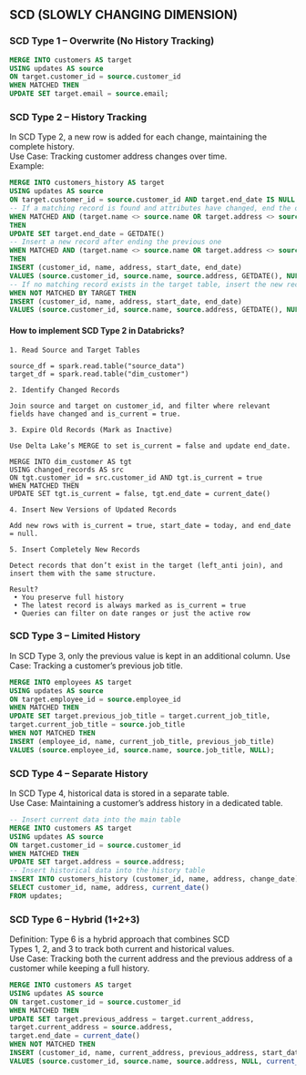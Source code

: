 
## SCD (SLOWLY CHANGING DIMENSION)  


### SCD Type 1 – Overwrite (No History Tracking)
```sql
MERGE INTO customers AS target
USING updates AS source
ON target.customer_id = source.customer_id
WHEN MATCHED THEN
UPDATE SET target.email = source.email;
 ```

### SCD Type 2 – History Tracking
In SCD Type 2, a new row is added for each change, maintaining the complete history.  
Use Case: Tracking customer address changes over time.  
Example:
```sql
MERGE INTO customers_history AS target
USING updates AS source
ON target.customer_id = source.customer_id AND target.end_date IS NULL
-- If a matching record is found and attributes have changed, end the old record
WHEN MATCHED AND (target.name <> source.name OR target.address <> source.address)
THEN
UPDATE SET target.end_date = GETDATE()
-- Insert a new record after ending the previous one
WHEN MATCHED AND (target.name <> source.name OR target.address <> source.address)
THEN
INSERT (customer_id, name, address, start_date, end_date)
VALUES (source.customer_id, source.name, source.address, GETDATE(), NULL)
-- If no matching record exists in the target table, insert the new record
WHEN NOT MATCHED BY TARGET THEN
INSERT (customer_id, name, address, start_date, end_date)
VALUES (source.customer_id, source.name, source.address, GETDATE(), NULL);
```

#### How to implement SCD Type 2 in Databricks?
```
1. Read Source and Target Tables

source_df = spark.read.table("source_data")
target_df = spark.read.table("dim_customer")

2. Identify Changed Records

Join source and target on customer_id, and filter where relevant fields have changed and is_current = true.

3. Expire Old Records (Mark as Inactive)

Use Delta Lake’s MERGE to set is_current = false and update end_date.

MERGE INTO dim_customer AS tgt
USING changed_records AS src
ON tgt.customer_id = src.customer_id AND tgt.is_current = true
WHEN MATCHED THEN 
UPDATE SET tgt.is_current = false, tgt.end_date = current_date()

4. Insert New Versions of Updated Records

Add new rows with is_current = true, start_date = today, and end_date = null.

5. Insert Completely New Records

Detect records that don’t exist in the target (left_anti join), and insert them with the same structure.

Result?
 • You preserve full history
 • The latest record is always marked as is_current = true
 • Queries can filter on date ranges or just the active row
```
 
### SCD Type 3 – Limited History
 In SCD Type 3, only the previous value is kept in an additional column.
Use Case: Tracking a customer’s previous job title.
```sql
MERGE INTO employees AS target
USING updates AS source
ON target.employee_id = source.employee_id
WHEN MATCHED THEN
UPDATE SET target.previous_job_title = target.current_job_title,
target.current_job_title = source.job_title
WHEN NOT MATCHED THEN
INSERT (employee_id, name, current_job_title, previous_job_title)
VALUES (source.employee_id, source.name, source.job_title, NULL);
 ```

### SCD Type 4 – Separate History
In SCD Type 4, historical data is stored in a separate table.  
Use Case: Maintaining a customer’s address history in a dedicated table.
```sql
-- Insert current data into the main table
MERGE INTO customers AS target
USING updates AS source
ON target.customer_id = source.customer_id
WHEN MATCHED THEN
UPDATE SET target.address = source.address;
-- Insert historical data into the history table
INSERT INTO customers_history (customer_id, name, address, change_date)
SELECT customer_id, name, address, current_date()
FROM updates;
 ```

### SCD Type 6 – Hybrid (1+2+3)

Definition: Type 6 is a hybrid approach that combines SCD  
Types 1, 2, and 3 to track both current and historical values.  
Use Case: Tracking both the current address and the previous address of a customer while keeping a full history.
```sql
MERGE INTO customers AS target
USING updates AS source
ON target.customer_id = source.customer_id
WHEN MATCHED THEN
UPDATE SET target.previous_address = target.current_address,
target.current_address = source.address,
target.end_date = current_date()
WHEN NOT MATCHED THEN
INSERT (customer_id, name, current_address, previous_address, start_date, end_date)
VALUES (source.customer_id, source.name, source.address, NULL, current_date(), NULL);
 ```
